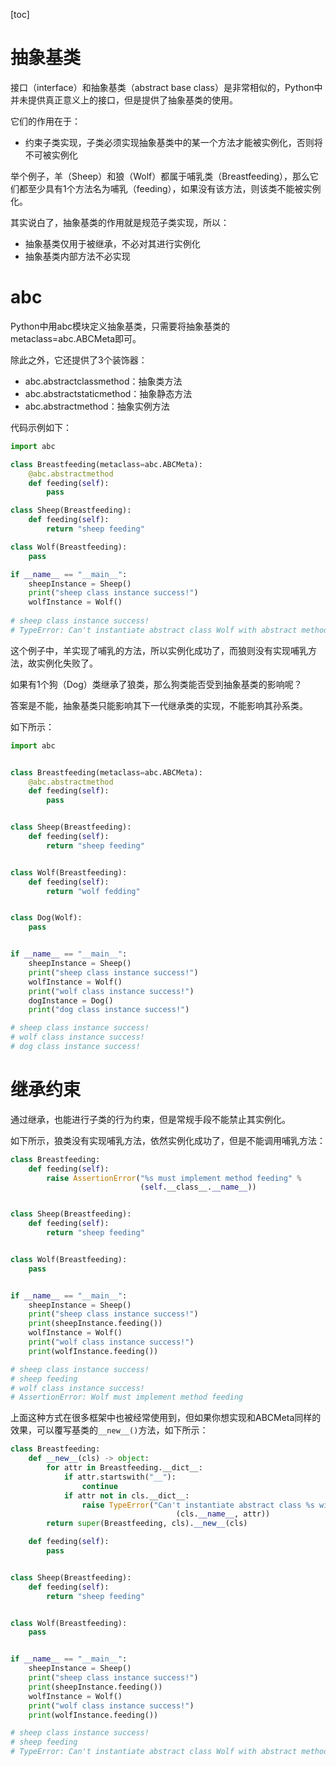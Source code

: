 [toc]

# 抽象基类

接口（interface）和抽象基类（abstract base class）是非常相似的，Python中并未提供真正意义上的接口，但是提供了抽象基类的使用。

它们的作用在于：

- 约束子类实现，子类必须实现抽象基类中的某一个方法才能被实例化，否则将不可被实例化

举个例子，羊（Sheep）和狼（Wolf）都属于哺乳类（Breastfeeding），那么它们都至少具有1个方法名为哺乳（feeding），如果没有该方法，则该类不能被实例化。

其实说白了，抽象基类的作用就是规范子类实现，所以：

- 抽象基类仅用于被继承，不必对其进行实例化
- 抽象基类内部方法不必实现

# abc

Python中用abc模块定义抽象基类，只需要将抽象基类的metaclass=abc.ABCMeta即可。

除此之外，它还提供了3个装饰器：

- abc.abstractclassmethod：抽象类方法
- abc.abstractstaticmethod：抽象静态方法
- abc.abstractmethod：抽象实例方法

代码示例如下：

```python
import abc

class Breastfeeding(metaclass=abc.ABCMeta):
    @abc.abstractmethod
    def feeding(self):
        pass

class Sheep(Breastfeeding):
    def feeding(self):
        return "sheep feeding"

class Wolf(Breastfeeding):
    pass

if __name__ == "__main__":
    sheepInstance = Sheep()
    print("sheep class instance success!")
    wolfInstance = Wolf()
    
# sheep class instance success!
# TypeError: Can't instantiate abstract class Wolf with abstract methods feeding

```

这个例子中，羊实现了哺乳的方法，所以实例化成功了，而狼则没有实现哺乳方法，故实例化失败了。

如果有1个狗（Dog）类继承了狼类，那么狗类能否受到抽象基类的影响呢？

答案是不能，抽象基类只能影响其下一代继承类的实现，不能影响其孙系类。

如下所示：

```python
import abc


class Breastfeeding(metaclass=abc.ABCMeta):
    @abc.abstractmethod
    def feeding(self):
        pass


class Sheep(Breastfeeding):
    def feeding(self):
        return "sheep feeding"


class Wolf(Breastfeeding):
    def feeding(self):
        return "wolf fedding"


class Dog(Wolf):
    pass


if __name__ == "__main__":
    sheepInstance = Sheep()
    print("sheep class instance success!")
    wolfInstance = Wolf()
    print("wolf class instance success!")
    dogInstance = Dog()
    print("dog class instance success!")

# sheep class instance success!
# wolf class instance success!
# dog class instance success!

```

# 继承约束

通过继承，也能进行子类的行为约束，但是常规手段不能禁止其实例化。

如下所示，狼类没有实现哺乳方法，依然实例化成功了，但是不能调用哺乳方法：

```python
class Breastfeeding:
    def feeding(self):
        raise AssertionError("%s must implement method feeding" %
                             (self.__class__.__name__))


class Sheep(Breastfeeding):
    def feeding(self):
        return "sheep feeding"


class Wolf(Breastfeeding):
    pass


if __name__ == "__main__":
    sheepInstance = Sheep()
    print("sheep class instance success!")
    print(sheepInstance.feeding())
    wolfInstance = Wolf()
    print("wolf class instance success!")
    print(wolfInstance.feeding())

# sheep class instance success!
# sheep feeding
# wolf class instance success!
# AssertionError: Wolf must implement method feeding

```

上面这种方式在很多框架中也被经常使用到，但如果你想实现和ABCMeta同样的效果，可以覆写基类的`__new__()`方法，如下所示：

```python
class Breastfeeding:
    def __new__(cls) -> object:
        for attr in Breastfeeding.__dict__:
            if attr.startswith("__"):
                continue
            if attr not in cls.__dict__:
                raise TypeError("Can't instantiate abstract class %s with abstract methods %s" %
                                     (cls.__name__, attr))
        return super(Breastfeeding, cls).__new__(cls)

    def feeding(self):
        pass


class Sheep(Breastfeeding):
    def feeding(self):
        return "sheep feeding"


class Wolf(Breastfeeding):
    pass


if __name__ == "__main__":
    sheepInstance = Sheep()
    print("sheep class instance success!")
    print(sheepInstance.feeding())
    wolfInstance = Wolf()
    print("wolf class instance success!")
    print(wolfInstance.feeding())

# sheep class instance success!
# sheep feeding
# TypeError: Can't instantiate abstract class Wolf with abstract methods feeding

```